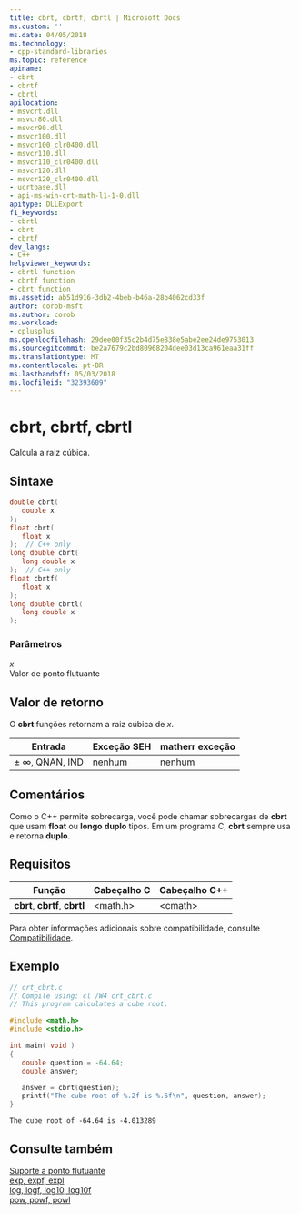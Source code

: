 ```yaml
---
title: cbrt, cbrtf, cbrtl | Microsoft Docs
ms.custom: ''
ms.date: 04/05/2018
ms.technology:
- cpp-standard-libraries
ms.topic: reference
apiname:
- cbrt
- cbrtf
- cbrtl
apilocation:
- msvcrt.dll
- msvcr80.dll
- msvcr90.dll
- msvcr100.dll
- msvcr100_clr0400.dll
- msvcr110.dll
- msvcr110_clr0400.dll
- msvcr120.dll
- msvcr120_clr0400.dll
- ucrtbase.dll
- api-ms-win-crt-math-l1-1-0.dll
apitype: DLLExport
f1_keywords:
- cbrtl
- cbrt
- cbrtf
dev_langs:
- C++
helpviewer_keywords:
- cbrtl function
- cbrtf function
- cbrt function
ms.assetid: ab51d916-3db2-4beb-b46a-28b4062cd33f
author: corob-msft
ms.author: corob
ms.workload:
- cplusplus
ms.openlocfilehash: 29dee00f35c2b4d75e838e5abe2ee24de9753013
ms.sourcegitcommit: be2a7679c2bd80968204dee03d13ca961eaa31ff
ms.translationtype: MT
ms.contentlocale: pt-BR
ms.lasthandoff: 05/03/2018
ms.locfileid: "32393609"
---
```

# <a name="cbrt-cbrtf-cbrtl"></a>cbrt, cbrtf, cbrtl

Calcula a raiz cúbica.

## <a name="syntax"></a>Sintaxe

```C
double cbrt(
   double x
);
float cbrt(
   float x
);  // C++ only
long double cbrt(
   long double x
);  // C++ only
float cbrtf(
   float x
);
long double cbrtl(
   long double x
);
```

### <a name="parameters"></a>Parâmetros

*x*<br/>
Valor de ponto flutuante

## <a name="return-value"></a>Valor de retorno

O **cbrt** funções retornam a raiz cúbica de *x*.

|Entrada|Exceção SEH|**matherr** exceção|
|-----------|-------------------|--------------------------|
|± ∞, QNAN, IND|nenhum|nenhum|

## <a name="remarks"></a>Comentários

Como o C++ permite sobrecarga, você pode chamar sobrecargas de **cbrt** que usam **float** ou **longo** **duplo** tipos. Em um programa C, **cbrt** sempre usa e retorna **duplo**.

## <a name="requirements"></a>Requisitos

|Função|Cabeçalho C|Cabeçalho C++|
|--------------|--------------|------------------|
|**cbrt**, **cbrtf**, **cbrtl**|\<math.h>|\<cmath>|

Para obter informações adicionais sobre compatibilidade, consulte [Compatibilidade](../../c-runtime-library/compatibility.md).

## <a name="example"></a>Exemplo

```C
// crt_cbrt.c
// Compile using: cl /W4 crt_cbrt.c
// This program calculates a cube root.

#include <math.h>
#include <stdio.h>

int main( void )
{
   double question = -64.64;
   double answer;

   answer = cbrt(question);
   printf("The cube root of %.2f is %.6f\n", question, answer);
}
```

```Output
The cube root of -64.64 is -4.013289
```

## <a name="see-also"></a>Consulte também

[Suporte a ponto flutuante](../../c-runtime-library/floating-point-support.md)<br/>
[exp, expf, expl](exp-expf.md)<br/>
[log, logf, log10, log10f](log-logf-log10-log10f.md)<br/>
[pow, powf, powl](pow-powf-powl.md)<br/>
